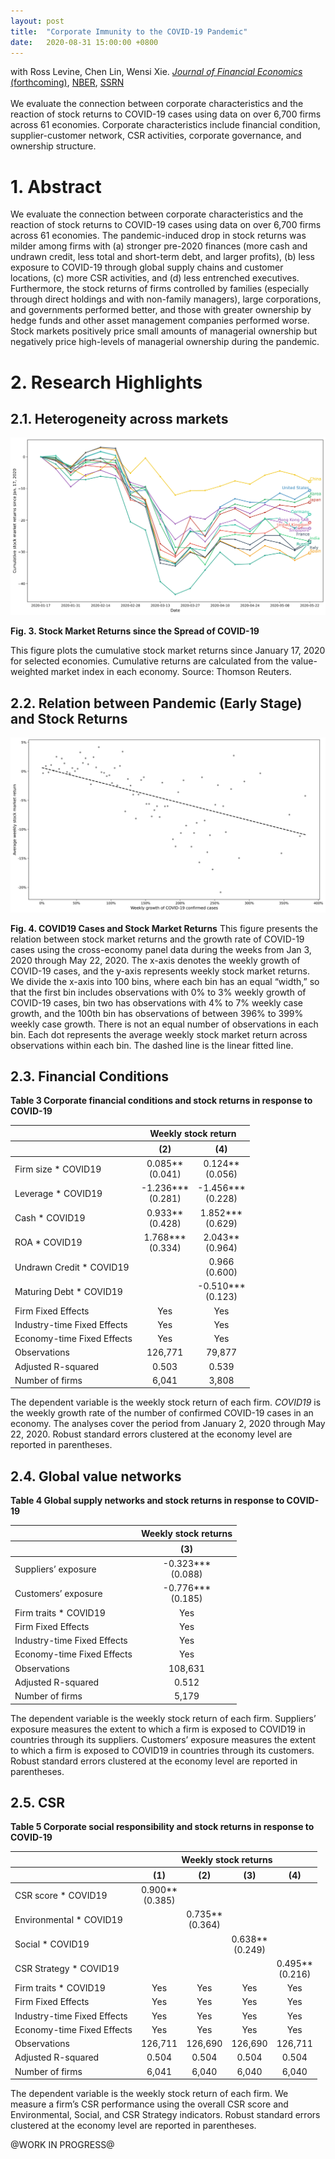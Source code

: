 ```yaml
---
layout: post
title:  "Corporate Immunity to the COVID-19 Pandemic"
date:   2020-08-31 15:00:00 +0800
---
```

with Ross Levine, Chen Lin, Wensi Xie. <a class='icon-ext-link' href='https://doi.org/10.1016/j.jfineco.2021.03.005' target="_blank"><i>Journal of Financial Economics</i> (forthcoming)</a>, <a class='icon-ext-link' href='https://www.nber.org/papers/w27055' target="_blank">NBER</a>, <a class='icon-ext-link' href='https://papers.ssrn.com/sol3/papers.cfm?abstract_id=3578585' target="_blank">SSRN</a><br/><br/>We evaluate the connection between corporate characteristics and the reaction of stock returns to COVID-19 cases using data on over 6,700 firms across 61 economies. Corporate characteristics include financial condition, supplier-customer network, CSR activities, corporate governance, and ownership structure.

# 1. Abstract

We evaluate the connection between corporate characteristics and the reaction of stock returns to COVID-19 cases using data on over 6,700 firms across 61 economies. The pandemic-induced drop in stock returns was milder among firms with (a) stronger pre-2020 finances (more cash and undrawn credit, less total and short-term debt, and larger profits), (b) less exposure to COVID-19 through global supply chains and customer locations, (c) more CSR activities, and (d) less entrenched executives. Furthermore, the stock returns of firms controlled by families (especially through direct holdings and with non-family managers), large corporations, and governments performed better, and those with greater ownership by hedge funds and other asset management companies performed worse. Stock markets positively price small amounts of managerial ownership but negatively price high-levels of managerial ownership during the pandemic.

# 2. Research Highlights

## 2.1. Heterogeneity across markets

![Figure 4](/assets/img_post/Figure3.svg)

**Fig. 3.  Stock Market Returns since the Spread of COVID-19**

This figure plots the cumulative stock market returns since January 17, 2020 for selected economies. Cumulative returns are calculated from the value-weighted market index in each economy. Source: Thomson Reuters.

## 2.2. Relation between Pandemic (Early Stage) and Stock Returns

![Figure 4](/assets/img_post/Figure4.svg)

**Fig. 4.  COVID19 Cases and Stock Market Returns**
This figure presents the relation between stock market returns and the growth rate of COVID-19 cases using the cross-economy panel data during the weeks from Jan 3, 2020 through May 22, 2020. The x-axis denotes the weekly growth of COVID-19 cases, and the y-axis represents weekly stock market returns. We divide the x-axis into 100 bins, where each bin has an equal “width,” so that the first bin includes observations with 0% to 3% weekly growth of COVID-19 cases, bin two has observations with 4% to 7% weekly case growth, and the 100th bin has observations of between 396% to 399% weekly case growth. There is not an equal number of observations in each bin. Each dot represents the average weekly stock market return across observations within each bin. The dashed line is the linear fitted line.

## 2.3. Financial Conditions

**Table 3 Corporate financial conditions and stock returns in response to COVID-19**

<div class="center">
<table>
  <thead>
      <tr>
          <th></th>
          <th style="text-align: center" colspan=2>Weekly stock return</th>
      </tr>
    <tr>
      <th></th>
      <th style="text-align: center">(2)</th>
      <th style="text-align: center">(4)</th>
    </tr>
  </thead>
  <tbody>
    <tr>
      <td>Firm size * COVID19</td>
      <td style="text-align: center">0.085**<br>(0.041)</td>
      <td style="text-align: center">0.124**<br>(0.056)</td>
    </tr>
    <tr>
      <td>Leverage * COVID19</td>
      <td style="text-align: center">-1.236***<br>(0.281)</td>
      <td style="text-align: center">-1.456***<br>(0.228)</td>
    </tr>
    <tr>
      <td>Cash * COVID19</td>
      <td style="text-align: center">0.933**<br>(0.428)</td>
      <td style="text-align: center">1.852***<br>(0.629)</td>
    </tr>
    <tr>
      <td>ROA * COVID19</td>
      <td style="text-align: center">1.768***<br>(0.334)</td>
      <td style="text-align: center">2.043**<br>(0.964)</td>
    </tr>
    <tr>
      <td>Undrawn Credit * COVID19</td>
      <td style="text-align: center">&nbsp;</td>
      <td style="text-align: center">0.966<br>(0.600)</td>
    </tr>
    <tr>
      <td>Maturing Debt * COVID19</td>
      <td style="text-align: center">&nbsp;</td>
      <td style="text-align: center">-0.510***<br>(0.123)</td>
    </tr>
    <tr>
      <td>Firm Fixed Effects</td>
      <td style="text-align: center">Yes</td>
      <td style="text-align: center">Yes</td>
    </tr>
    <tr>
      <td>Industry-time Fixed Effects</td>
      <td style="text-align: center">Yes</td>
      <td style="text-align: center">Yes</td>
    </tr>
    <tr>
      <td>Economy-time Fixed Effects</td>
      <td style="text-align: center">Yes</td>
      <td style="text-align: center">Yes</td>
    </tr>
    <tr>
      <td>Observations</td>
      <td style="text-align: center">126,771</td>
      <td style="text-align: center">79,877</td>
    </tr>
    <tr>
      <td>Adjusted R-squared</td>
      <td style="text-align: center">0.503</td>
      <td style="text-align: center">0.539</td>
    </tr>
    <tr>
      <td>Number of firms</td>
      <td style="text-align: center">6,041</td>
      <td style="text-align: center">3,808</td>
    </tr>
  </tbody>
</table>
</div>


The dependent variable is the weekly stock return of each firm. *COVID19* is the weekly growth rate of the number of confirmed COVID-19 cases in an economy. The analyses cover the period from January 2, 2020 through May 22, 2020. Robust standard errors clustered at the economy level are reported in parentheses.

## 2.4. Global value networks

**Table 4 Global supply networks and stock returns in response to COVID-19**

<div class="center">
    <table>
  <thead>
      <tr>
          <th></th>
          <th style="text-align: center">Weekly stock returns</th>
      </tr>
    <tr>
      <th></th>
      <th style="text-align: center">(3)</th>
    </tr>
  </thead>
  <tbody>
    <tr>
      <td>Suppliers’ exposure</td>
      <td style="text-align: center">-0.323***<br>(0.088)</td>
    </tr>
    <tr>
      <td>Customers’ exposure</td>
      <td style="text-align: center">-0.776***<br>(0.185)</td>
    </tr>
    <tr>
      <td>Firm traits * COVID19</td>
      <td style="text-align: center">Yes</td>
    </tr>
    <tr>
      <td>Firm Fixed Effects</td>
      <td style="text-align: center">Yes</td>
    </tr>
    <tr>
      <td>Industry-time Fixed Effects</td>
      <td style="text-align: center">Yes</td>
    </tr>
    <tr>
      <td>Economy-time Fixed Effects</td>
      <td style="text-align: center">Yes</td>
    </tr>
    <tr>
      <td>Observations</td>
      <td style="text-align: center">108,631</td>
    </tr>
    <tr>
      <td>Adjusted R-squared</td>
      <td style="text-align: center">0.512</td>
    </tr>
    <tr>
      <td>Number of firms</td>
      <td style="text-align: center">5,179</td>
    </tr>
  </tbody>
</table>
</div>

The dependent variable is the weekly stock return of each firm. Suppliers’ exposure measures the extent to which a firm is exposed to COVID19 in countries through its suppliers. Customers’ exposure measures the extent to which a firm is exposed to COVID19 in countries through its customers. Robust standard errors clustered at the economy level are reported in parentheses.

## 2.5. CSR

**Table 5 Corporate social responsibility and stock returns in response to COVID-19**

<div class="center">
    <table>
  <thead>
      <tr>
          <th></th>
        <th style="text-align: center" colspan=4>Weekly stock returns</th>
      </tr>
    <tr>
      <th></th>
      <th style="text-align: center">(1)</th>
      <th style="text-align: center">(2)</th>
      <th style="text-align: center">(3)</th>
      <th style="text-align: center">(4)</th>
    </tr>
  </thead>
  <tbody>
    <tr>
      <td>CSR score * COVID19</td>
      <td style="text-align: center">0.900**<br>(0.385)</td>
      <td style="text-align: center">&nbsp;</td>
      <td style="text-align: center">&nbsp;</td>
      <td style="text-align: center">&nbsp;</td>
    </tr>
    <tr>
      <td>Environmental * COVID19</td>
      <td style="text-align: center">&nbsp;</td>
      <td style="text-align: center">0.735**<br>(0.364)</td>
      <td style="text-align: center">&nbsp;</td>
      <td style="text-align: center">&nbsp;</td>
    </tr>
    <tr>
      <td>Social * COVID19</td>
      <td style="text-align: center">&nbsp;</td>
      <td style="text-align: center">&nbsp;</td>
      <td style="text-align: center">0.638**<br>(0.249)</td>
      <td style="text-align: center">&nbsp;</td>
    </tr>
    <tr>
      <td>CSR Strategy * COVID19</td>
      <td style="text-align: center">&nbsp;</td>
      <td style="text-align: center">&nbsp;</td>
      <td style="text-align: center">&nbsp;</td>
      <td style="text-align: center">0.495**<br>(0.216)</td>
    </tr>
    <tr>
      <td>Firm traits * COVID19</td>
      <td style="text-align: center">Yes</td>
      <td style="text-align: center">Yes</td>
      <td style="text-align: center">Yes</td>
      <td style="text-align: center">Yes</td>
    </tr>
    <tr>
      <td>Firm Fixed Effects</td>
      <td style="text-align: center">Yes</td>
      <td style="text-align: center">Yes</td>
      <td style="text-align: center">Yes</td>
      <td style="text-align: center">Yes</td>
    </tr>
    <tr>
      <td>Industry-time Fixed Effects</td>
      <td style="text-align: center">Yes</td>
      <td style="text-align: center">Yes</td>
      <td style="text-align: center">Yes</td>
      <td style="text-align: center">Yes</td>
    </tr>
    <tr>
      <td>Economy-time Fixed Effects</td>
      <td style="text-align: center">Yes</td>
      <td style="text-align: center">Yes</td>
      <td style="text-align: center">Yes</td>
      <td style="text-align: center">Yes</td>
    </tr>
    <tr>
      <td>Observations</td>
      <td style="text-align: center">126,711</td>
      <td style="text-align: center">126,690</td>
      <td style="text-align: center">126,690</td>
      <td style="text-align: center">126,711</td>
    </tr>
    <tr>
      <td>Adjusted R-squared</td>
      <td style="text-align: center">0.504</td>
      <td style="text-align: center">0.504</td>
      <td style="text-align: center">0.504</td>
      <td style="text-align: center">0.504</td>
    </tr>
    <tr>
      <td>Number of firms</td>
      <td style="text-align: center">6,041</td>
      <td style="text-align: center">6,040</td>
      <td style="text-align: center">6,040</td>
      <td style="text-align: center">6,040</td>
    </tr>
  </tbody>
</table>
</div>

The dependent variable is the weekly stock return of each firm.  We measure a firm’s CSR performance using the overall CSR score and Environmental, Social, and CSR Strategy indicators. Robust standard errors clustered at the economy level are reported in parentheses.

@WORK IN PROGRESS@